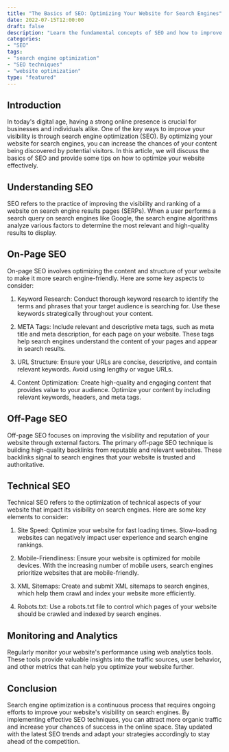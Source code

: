 ```yaml
--- 
title: "The Basics of SEO: Optimizing Your Website for Search Engines" 
date: 2022-07-15T12:00:00 
draft: false 
description: "Learn the fundamental concepts of SEO and how to improve your website's visibility on search engines." 
categories: 
- "SEO" 
tags: 
- "search engine optimization" 
- "SEO techniques" 
- "website optimization" 
type: "featured" 
--- 
```


## Introduction

In today's digital age, having a strong online presence is crucial for businesses and individuals alike. One of the key ways to improve your visibility is through search engine optimization (SEO). By optimizing your website for search engines, you can increase the chances of your content being discovered by potential visitors. In this article, we will discuss the basics of SEO and provide some tips on how to optimize your website effectively.

## Understanding SEO

SEO refers to the practice of improving the visibility and ranking of a website on search engine results pages (SERPs). When a user performs a search query on search engines like Google, the search engine algorithms analyze various factors to determine the most relevant and high-quality results to display.

## On-Page SEO

On-page SEO involves optimizing the content and structure of your website to make it more search engine-friendly. Here are some key aspects to consider:

1. Keyword Research: Conduct thorough keyword research to identify the terms and phrases that your target audience is searching for. Use these keywords strategically throughout your content.

2. META Tags: Include relevant and descriptive meta tags, such as meta title and meta description, for each page on your website. These tags help search engines understand the content of your pages and appear in search results.

3. URL Structure: Ensure your URLs are concise, descriptive, and contain relevant keywords. Avoid using lengthy or vague URLs.

4. Content Optimization: Create high-quality and engaging content that provides value to your audience. Optimize your content by including relevant keywords, headers, and meta tags.

## Off-Page SEO

Off-page SEO focuses on improving the visibility and reputation of your website through external factors. The primary off-page SEO technique is building high-quality backlinks from reputable and relevant websites. These backlinks signal to search engines that your website is trusted and authoritative.

## Technical SEO

Technical SEO refers to the optimization of technical aspects of your website that impact its visibility on search engines. Here are some key elements to consider:

1. Site Speed: Optimize your website for fast loading times. Slow-loading websites can negatively impact user experience and search engine rankings.

2. Mobile-Friendliness: Ensure your website is optimized for mobile devices. With the increasing number of mobile users, search engines prioritize websites that are mobile-friendly.

3. XML Sitemaps: Create and submit XML sitemaps to search engines, which help them crawl and index your website more efficiently.

4. Robots.txt: Use a robots.txt file to control which pages of your website should be crawled and indexed by search engines.

## Monitoring and Analytics

Regularly monitor your website's performance using web analytics tools. These tools provide valuable insights into the traffic sources, user behavior, and other metrics that can help you optimize your website further.

## Conclusion

Search engine optimization is a continuous process that requires ongoing efforts to improve your website's visibility on search engines. By implementing effective SEO techniques, you can attract more organic traffic and increase your chances of success in the online space. Stay updated with the latest SEO trends and adapt your strategies accordingly to stay ahead of the competition.

